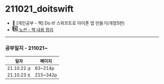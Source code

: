 # 211021_doitswift
- 📘 [개인공부 - 책] Do it! 스위프트로 아이폰 앱 만들기(개정5판)
- [<img src="https://raw.githubusercontent.com/jhy0409/jhy0409/9b83f40d3443d6f3fda66cba6eb05347de137bc2/9%20Tip/notion.svg" width=18px/> 노션 - 책 내용 정리](https://jhcode.notion.site/211021-Do-it-61bd728e25e04d3e917e6f620b02805d)

***
### 공부일지 - 211021~
일자 | 페이지
---|---
21.10.22 `금`| 63~214p 
21.10.23 `토`| 215~342p 

